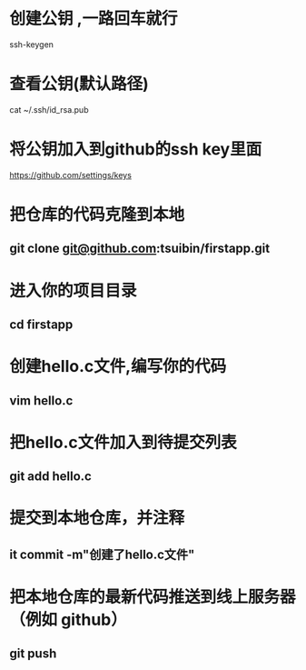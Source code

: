 
# 创建公钥 ,一路回车就行
ssh-keygen
# 查看公钥(默认路径)
cat ~/.ssh/id_rsa.pub

# 将公钥加入到github的ssh key里面
https://github.com/settings/keys

# 把仓库的代码克隆到本地
## git clone git@github.com:tsuibin/firstapp.git 

# 进入你的项目目录
## cd firstapp 

# 创建hello.c文件,编写你的代码
## vim hello.c 

# 把hello.c文件加入到待提交列表
## git add hello.c 

# 提交到本地仓库，并注释
## it commit -m"创建了hello.c文件" 

# 把本地仓库的最新代码推送到线上服务器（例如 github）
## git push 

